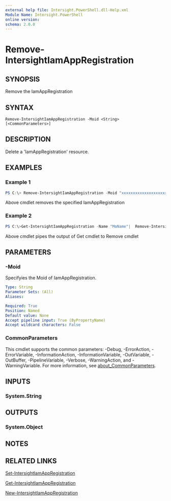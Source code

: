 ```yaml
---
external help file: Intersight.PowerShell.dll-Help.xml
Module Name: Intersight.PowerShell
online version:
schema: 2.0.0
---
```


# Remove-IntersightIamAppRegistration

## SYNOPSIS
Remove the IamAppRegistration

## SYNTAX

```
Remove-IntersightIamAppRegistration -Moid <String> [<CommonParameters>]
```

## DESCRIPTION
Delete a &apos;IamAppRegistration&apos; resource.

## EXAMPLES

### Example 1
```powershell
PS C:\> Remove-IntersightIamAppRegistration -Moid "xxxxxxxxxxxxxxxxxxxxxxxxxxx"
```
Above cmdlet removes the specified IamAppRegistration 

### Example 2
```powershell
PS C:\>Get-IntersightIamAppRegistration -Name "MoName"|  Remove-IntersightIamAppRegistration
```
Above cmdlet pipes the output of Get cmdlet to Remove cmdlet

## PARAMETERS

### -Moid
Specifyies the Moid of IamAppRegistration.

```yaml
Type: String
Parameter Sets: (All)
Aliases:

Required: True
Position: Named
Default value: None
Accept pipeline input: True (ByPropertyName)
Accept wildcard characters: False
```

### CommonParameters
This cmdlet supports the common parameters: -Debug, -ErrorAction, -ErrorVariable, -InformationAction, -InformationVariable, -OutVariable, -OutBuffer, -PipelineVariable, -Verbose, -WarningAction, and -WarningVariable. For more information, see [about_CommonParameters](http://go.microsoft.com/fwlink/?LinkID=113216).

## INPUTS

### System.String

## OUTPUTS

### System.Object
## NOTES

## RELATED LINKS

[Set-IntersightIamAppRegistration](./Set-IntersightIamAppRegistration.md)

[Get-IntersightIamAppRegistration](./Get-IntersightIamAppRegistration.md)

[New-IntersightIamAppRegistration](./New-IntersightIamAppRegistration.md)

